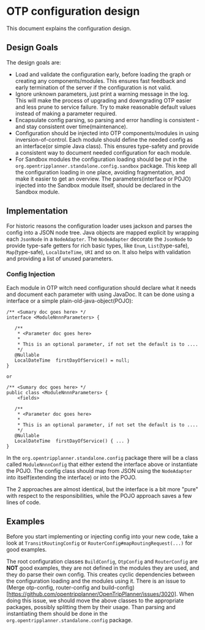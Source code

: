 # OTP configuration design

This document explains the configuration design.


## Design Goals

The design goals are:
- Load and validate the configuration early, before loading the graph or creating any 
  components/modules. This ensures fast feedback and early termination of the server if the
  configuration is not valid.
- Ignore unknown parameters, just print a warning message in the log. This will make the process of
  upgrading and downgrading OTP easier and less prune to service failure. Try to make reasonable
  default values instead of making a parameter required.
- Encapsulate config parsing, so parsing and error handling is consistent - and stay consistent over time(maintenance).
- Configuration should be injected into OTP components/modules in using inversion-of-control. Each module should define the needed config as an interface(or simple Java class). This ensures type-safety and provide a consistent way to document needed configuration for each module.
- For Sandbox modules the configuration loading should be put in the `org.opentripplanner.standalone.config.sandbox` package. This keep all the configuration loading in one place, avoiding fragmentation, and make it easier to get an overview. The parameters(interface or POJO) injected into the Sandbox module itself, should be declared in the Sandbox module.


## Implementation

For historic reasons the configuration loader uses jackson and parses the config into a JSON node 
tree. Java objects are mapped explicit by wrapping each `JsonNode` in a `NodeAdapter`. The 
`NodeAdapter` decorate the `JsonNode` to provide type-safe getters for rich basic types, like 
`Enum`, `List`(type-safe), `Map`(type-safe), `LocalDateTime`, `URI` and so on. It also helps with 
validation and providing a list of unused parameters. 


### Config Injection

Each module in OTP witch need configuration should declare what it needs and document each parameter
with using JavaDoc. It can be done using a interface or a simple plain-old-java-object(POJO):

```
/** <Sumary doc goes here> */
interface <ModuleNnnnParameters> {

   /** 
    * <Parameter doc goes here>  
    *
    * This is an optional parameter, if not set the default is to ....
    */
   @Nullable
   LocalDateTime  firstDayOfService() = null; 
}

or 

/** <Sumary doc goes here> */
public class <ModuleNnnnParameters> {
    <fields>

   /** 
    * <Parameter doc goes here>  
    *
    * This is an optional parameter, if not set the default is to ....
    */
   @Nullable
   LocalDateTime  firstDayOfService() { ... } 
}
```

In the `org.opentripplanner.standalone.config` package there will be a class called 
`ModuleNnnnConfig` that either extend the interface above or instantiate the POJO. The
config class should map from JSON using the `NodeAdapter` into itself(extending the interface)
or into the POJO.

The 2 approaches are almost identical, but the interface is a bit more "pure" with respect to the 
responsibilities, while the POJO approach saves a few lines of code.


## Examples

Before you start implementing or injecting config into your new code, take a look at 
`TransitRoutingConfig` or `RouterConfig#mapRoutingRequest(...)` for good examples.    

The root configuration classes `BuildConfig`, `OtpConfig` and `RouterConfig` are **NOT** good examples,
they are not defined in the modules they are used, and they do parse their own config. This creates
cyclic dependencies between the configuration loading and the modules using it. There is an issue 
to (Merge otp-config, router-config and build-config)[https://github.com/opentripplanner/OpenTripPlanner/issues/3020].
When doing this issue, we should move the above classes to the appropriate packages, possibly 
splitting them by their usage. Than parsing and instantiating them should be done in the 
`org.opentripplanner.standalone.config` package.
